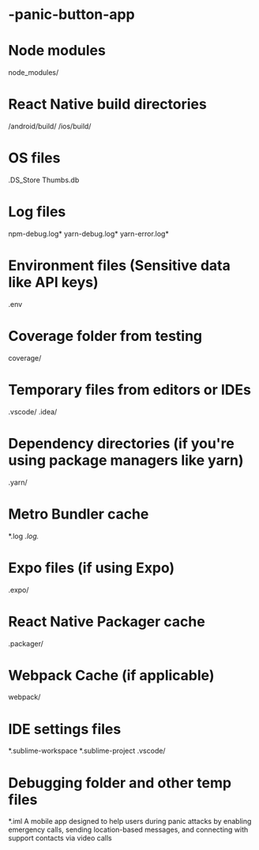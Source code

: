 # -panic-button-app
# Node modules
node_modules/

# React Native build directories
/android/build/
/ios/build/

# OS files
.DS_Store
Thumbs.db

# Log files
npm-debug.log*
yarn-debug.log*
yarn-error.log*

# Environment files (Sensitive data like API keys)
.env

# Coverage folder from testing
coverage/

# Temporary files from editors or IDEs
.vscode/
.idea/

# Dependency directories (if you're using package managers like yarn)
.yarn/

# Metro Bundler cache
*.log
*.log.*

# Expo files (if using Expo)
.expo/

# React Native Packager cache
.packager/

# Webpack Cache (if applicable)
webpack/

# IDE settings files
*.sublime-workspace
*.sublime-project
.vscode/

# Debugging folder and other temp files
*.iml
A mobile app designed to help users during panic attacks by enabling emergency calls, sending location-based messages, and connecting with support contacts via video calls
